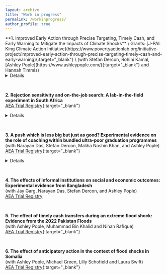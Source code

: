 ```yaml
---
layout: archive
title: "Work in progress"
permalink: /workinprogress/
author_profile: true
---
```



<p> </p>
**1. Improved Early Action through Precise Targeting, Timely Cash, and Early Warning to Mitigate the Impacts of Climate Shocks** \
Grants: [J-PAL King Climate Action Initiative](https://www.povertyactionlab.org/initiative-project/improved-early-action-through-precise-targeting-timely-cash-and-early-warning){:target="_blank"} \
(with Stefan Dercon, Rohini Kamal, [Ashley Pople](https://www.ashleypople.com/){:target="_blank"} and Hannah Timmis) 
<details>
  <summary>Details</summary>
The project evaluates a targeted risk-informed early action pilot in response to floods in Bangladesh, testing efficacy of early warning messaging, timing of cash transfers, and data-driven innovations in targeting approaches. Through a randomized evaluation, researchers will target 10,400 households, with some households receiving unconditional cash transfers ahead of or after a flood event. Researchers will address two critical knowledge gaps that impede adopting early actions at scale. First, they will explore the optimal timing for delivering assistance: they will evaluate when best to act by examining how households use assistance before, during, or after a disaster. Second, researchers will evaluate the accuracy of data-driven approaches in targeting the most vulnerable households and the trade-offs thus incurred vis-a-vis timing. 
</details>
<p> </p>

<br>

**2. Rejection sensitivity and on-the-job search: A lab-in-the-field experiment in South Africa** \
[AEA Trial Registry](https://www.socialscienceregistry.org/trials/9802){:target="_blank"}
<details>
  <summary>Details</summary>
I investigate the effect that experiencing repeated rejection has on on-the-job search. Using a lab-in-the-field experiment implemented with young workers in South Africa, I repeatedly ask subjects to choose between a high-return activity with frequent exposure to rejection signals and a lower-return activity with less frequent exposure to rejection signals. I ask whether subjects take costly action to avoid exposure to information on rejection by choosing the lower-return, lower-rejection activity. To do so, I experimentally vary both the rewards and the amount of rejection that subjects experience when choosing between the two tasks, holding other salient drivers of search behaviour constant, including eliminating the ability of players to learn about returns to search through experiencing rejection. I find that when exposed to (more frequent) rejection, subjects choose to trade-off expected earnings in order to avoid receiving rejection signals. I interpret these results as an example of active information avoidance.
</details>
<p> </p>

<br>

**3. A push which is less big but just as good? Experimental evidence on the role of coaching within bundled ultra-poor graduation programmes** \
(with Narayan Das, Stefan Dercon, Maliha Noshin Khan, and Ashley Pople) \
[AEA Trial Registry](https://www.socialscienceregistry.org/trials/9618){:target="_blank"}
<details>
  <summary>Details</summary>
We investigate the role that coaching plays within ultra-poor graduation programmes -- specifically, how sensitive the welfare benefits of graduation interventions are to the intensity and the type of coaching inputs. We do so through a multi-arm field experiment implemented in Bangladesh in 2016, in which experimental variation was built into the amount of coaching (weekly vs fortnightly) and type of coaching (individual vs individual and group-based) that recipients received. We measure six-year impacts through an endline survey conducted in 2022, following the COVID-19 pandemic shock. While the programme itself does lead to large and sustained impacts on household asset holdings, earnings, land holdings, and hours worked in high-productivity activities, variation in coaching plays no discernible role in explaining the variation we observe in these outcomes. Reducing the intensity of coaching within ultra-poor graduation programmes could be an effective tool in bringing such programmes to scale.
</details>
<p> </p>

<br>

**4. The effects of informal institutions on social and economic outcomes: Experimental evidence from Bangladesh** \
(with Jay Garg, Narayan Das, Stefan Dercon, and Ashley Pople) \
[AEA Trial Registry](https://www.socialscienceregistry.org/trials/9709)
<p> </p>
<br>

**5. The effect of timely cash transfers during an extreme flood shock: Evidence from the 2022 Pakistan Floods** \
(with Ashley Pople, Muhammad Bin Khalid and Nihan Rafique) \
[AEA Trial Registry](https://www.socialscienceregistry.org/trials/12147){:target="_blank"}
<p> </p>
<br>

**6. The effect of anticipatory action in the context of flood shocks in Somalia** \
(with Ashley Pople, Michael Green, Lilly Schofield and Laura Swift) \
[AEA Trial Registry](https://www.socialscienceregistry.org/trials/12138){:target="_blank"}
<p> </p>
<br>

